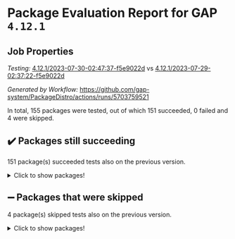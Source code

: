 # Package Evaluation Report for GAP `4.12.1`

## Job Properties

*Testing:* [4.12.1/2023-07-30-02:47:37-f5e9022d](https://github.com/gap-system/PackageDistro/blob/data/reports/4.12.1/2023-07-30-02:47:37-f5e9022d) vs [4.12.1/2023-07-29-02:37:22-f5e9022d](https://github.com/gap-system/PackageDistro/blob/data/reports/4.12.1/2023-07-29-02:37:22-f5e9022d)

*Generated by Workflow:* https://github.com/gap-system/PackageDistro/actions/runs/5703759521

In total, 155 packages were tested, out of which 151 succeeded, 0 failed and 4 were skipped.

## :heavy_check_mark: Packages still succeeding

151 package(s) succeeded tests also on the previous version.
<details><summary>Click to show packages!</summary>

- 4ti2interface 2023.02-04 [(success)](https://github.com/gap-system/PackageDistro/actions/runs/5703759521/job/15456844584)
- ace 5.6.2 [(success)](https://github.com/gap-system/PackageDistro/actions/runs/5703759521/job/15456844631)
- aclib 1.3.2 [(success)](https://github.com/gap-system/PackageDistro/actions/runs/5703759521/job/15456844671)
- agt 0.3.1 [(success)](https://github.com/gap-system/PackageDistro/actions/runs/5703759521/job/15456844707)
- alnuth 3.2.1 [(success)](https://github.com/gap-system/PackageDistro/actions/runs/5703759521/job/15456844741)
- anupq 3.3.0 [(success)](https://github.com/gap-system/PackageDistro/actions/runs/5703759521/job/15456844768)
- atlasrep 2.1.6 [(success)](https://github.com/gap-system/PackageDistro/actions/runs/5703759521/job/15456844806)
- autodoc 2023.06.19 [(success)](https://github.com/gap-system/PackageDistro/actions/runs/5703759521/job/15456844837)
- automata 1.15 [(success)](https://github.com/gap-system/PackageDistro/actions/runs/5703759521/job/15456844872)
- automgrp 1.3.2 [(success)](https://github.com/gap-system/PackageDistro/actions/runs/5703759521/job/15456844902)
- autpgrp 1.11 [(success)](https://github.com/gap-system/PackageDistro/actions/runs/5703759521/job/15456844931)
- cap 2023.07-07 [(success)](https://github.com/gap-system/PackageDistro/actions/runs/5703759521/job/15456844956)
- caratinterface 2.3.5 [(success)](https://github.com/gap-system/PackageDistro/actions/runs/5703759521/job/15456844993)
- cddinterface 2022.11.01 [(success)](https://github.com/gap-system/PackageDistro/actions/runs/5703759521/job/15456845024)
- circle 1.6.6 [(success)](https://github.com/gap-system/PackageDistro/actions/runs/5703759521/job/15456845065)
- classicpres 1.22 [(success)](https://github.com/gap-system/PackageDistro/actions/runs/5703759521/job/15456845100)
- cohomolo 1.6.11 [(success)](https://github.com/gap-system/PackageDistro/actions/runs/5703759521/job/15456845133)
- congruence 1.2.5 [(success)](https://github.com/gap-system/PackageDistro/actions/runs/5703759521/job/15456845165)
- corelg 1.56 [(success)](https://github.com/gap-system/PackageDistro/actions/runs/5703759521/job/15456845194)
- crime 1.6 [(success)](https://github.com/gap-system/PackageDistro/actions/runs/5703759521/job/15456845236)
- crisp 1.4.6 [(success)](https://github.com/gap-system/PackageDistro/actions/runs/5703759521/job/15456845286)
- crypting 0.10.4 [(success)](https://github.com/gap-system/PackageDistro/actions/runs/5703759521/job/15456845312)
- cryst 4.1.26 [(success)](https://github.com/gap-system/PackageDistro/actions/runs/5703759521/job/15456845336)
- crystcat 1.1.10 [(success)](https://github.com/gap-system/PackageDistro/actions/runs/5703759521/job/15456845365)
- ctbllib 1.3.6 [(success)](https://github.com/gap-system/PackageDistro/actions/runs/5703759521/job/15456845402)
- cubefree 1.19 [(success)](https://github.com/gap-system/PackageDistro/actions/runs/5703759521/job/15456845437)
- curlinterface 2.3.2 [(success)](https://github.com/gap-system/PackageDistro/actions/runs/5703759521/job/15456845478)
- cvec 2.8.1 [(success)](https://github.com/gap-system/PackageDistro/actions/runs/5703759521/job/15456845520)
- datastructures 0.3.0 [(success)](https://github.com/gap-system/PackageDistro/actions/runs/5703759521/job/15456845597)
- deepthought 1.0.6 [(success)](https://github.com/gap-system/PackageDistro/actions/runs/5703759521/job/15456845645)
- design 1.8 [(success)](https://github.com/gap-system/PackageDistro/actions/runs/5703759521/job/15456845687)
- difsets 2.3.1 [(success)](https://github.com/gap-system/PackageDistro/actions/runs/5703759521/job/15456845723)
- digraphs 1.6.2 [(success)](https://github.com/gap-system/PackageDistro/actions/runs/5703759521/job/15456845774)
- edim 1.3.7 [(success)](https://github.com/gap-system/PackageDistro/actions/runs/5703759521/job/15456845829)
- example 4.3.4 [(success)](https://github.com/gap-system/PackageDistro/actions/runs/5703759521/job/15456845889)
- examplesforhomalg 2023.07-01 [(success)](https://github.com/gap-system/PackageDistro/actions/runs/5703759521/job/15456845931)
- factint 1.6.3 [(success)](https://github.com/gap-system/PackageDistro/actions/runs/5703759521/job/15456845975)
- ferret 1.0.9 [(success)](https://github.com/gap-system/PackageDistro/actions/runs/5703759521/job/15456846005)
- fga 1.5.0 [(success)](https://github.com/gap-system/PackageDistro/actions/runs/5703759521/job/15456846061)
- fining 1.5.6 [(success)](https://github.com/gap-system/PackageDistro/actions/runs/5703759521/job/15456846110)
- float 1.0.3 [(success)](https://github.com/gap-system/PackageDistro/actions/runs/5703759521/job/15456846167)
- format 1.4.3 [(success)](https://github.com/gap-system/PackageDistro/actions/runs/5703759521/job/15456846226)
- forms 1.2.9 [(success)](https://github.com/gap-system/PackageDistro/actions/runs/5703759521/job/15456846281)
- fplsa 1.2.6 [(success)](https://github.com/gap-system/PackageDistro/actions/runs/5703759521/job/15456846337)
- fr 2.4.12 [(success)](https://github.com/gap-system/PackageDistro/actions/runs/5703759521/job/15456846385)
- francy 2.0.3 [(success)](https://github.com/gap-system/PackageDistro/actions/runs/5703759521/job/15456846435)
- fwtree 1.3 [(success)](https://github.com/gap-system/PackageDistro/actions/runs/5703759521/job/15456846487)
- gapdoc 1.6.6 [(success)](https://github.com/gap-system/PackageDistro/actions/runs/5703759521/job/15456846538)
- gauss 2023.02-04 [(success)](https://github.com/gap-system/PackageDistro/actions/runs/5703759521/job/15456846583)
- gaussforhomalg 2023.02-04 [(success)](https://github.com/gap-system/PackageDistro/actions/runs/5703759521/job/15456846633)
- gbnp 1.0.5 [(success)](https://github.com/gap-system/PackageDistro/actions/runs/5703759521/job/15456846676)
- generalizedmorphismsforcap 2023.03-01 [(success)](https://github.com/gap-system/PackageDistro/actions/runs/5703759521/job/15456846722)
- genss 1.6.8 [(success)](https://github.com/gap-system/PackageDistro/actions/runs/5703759521/job/15456846765)
- gradedmodules 2023.02-04 [(success)](https://github.com/gap-system/PackageDistro/actions/runs/5703759521/job/15456846810)
- gradedringforhomalg 2023.02-04 [(success)](https://github.com/gap-system/PackageDistro/actions/runs/5703759521/job/15456846874)
- grape 4.9.0 [(success)](https://github.com/gap-system/PackageDistro/actions/runs/5703759521/job/15456846931)
- groupoids 1.73 [(success)](https://github.com/gap-system/PackageDistro/actions/runs/5703759521/job/15456846985)
- grpconst 2.6.4 [(success)](https://github.com/gap-system/PackageDistro/actions/runs/5703759521/job/15456847035)
- guarana 0.96.3 [(success)](https://github.com/gap-system/PackageDistro/actions/runs/5703759521/job/15456847097)
- guava 3.18 [(success)](https://github.com/gap-system/PackageDistro/actions/runs/5703759521/job/15456847150)
- hap 1.57 [(success)](https://github.com/gap-system/PackageDistro/actions/runs/5703759521/job/15456847202)
- hapcryst 0.1.15 [(success)](https://github.com/gap-system/PackageDistro/actions/runs/5703759521/job/15456847254)
- hecke 1.5.3 [(success)](https://github.com/gap-system/PackageDistro/actions/runs/5703759521/job/15456847311)
- help 3.5 [(success)](https://github.com/gap-system/PackageDistro/actions/runs/5703759521/job/15456847354)
- homalg 2023.02-05 [(success)](https://github.com/gap-system/PackageDistro/actions/runs/5703759521/job/15456847420)
- homalgtocas 2023.02-04 [(success)](https://github.com/gap-system/PackageDistro/actions/runs/5703759521/job/15456847485)
- idrel 2.45 [(success)](https://github.com/gap-system/PackageDistro/actions/runs/5703759521/job/15456847547)
- images 1.3.1 [(success)](https://github.com/gap-system/PackageDistro/actions/runs/5703759521/job/15456847605)
- intpic 0.3.0 [(success)](https://github.com/gap-system/PackageDistro/actions/runs/5703759521/job/15456847679)
- io 4.8.1 [(success)](https://github.com/gap-system/PackageDistro/actions/runs/5703759521/job/15456847735)
- io_forhomalg 2023.02-04 [(success)](https://github.com/gap-system/PackageDistro/actions/runs/5703759521/job/15456847839)
- irredsol 1.4.4 [(success)](https://github.com/gap-system/PackageDistro/actions/runs/5703759521/job/15456847907)
- json 2.1.1 [(success)](https://github.com/gap-system/PackageDistro/actions/runs/5703759521/job/15456847970)
- jupyterkernel 1.5.0 [(success)](https://github.com/gap-system/PackageDistro/actions/runs/5703759521/job/15456848028)
- jupyterviz 1.5.6 [(success)](https://github.com/gap-system/PackageDistro/actions/runs/5703759521/job/15456848116)
- kan 1.35 [(success)](https://github.com/gap-system/PackageDistro/actions/runs/5703759521/job/15456848194)
- kbmag 1.5.11 [(success)](https://github.com/gap-system/PackageDistro/actions/runs/5703759521/job/15456848268)
- laguna 3.9.6 [(success)](https://github.com/gap-system/PackageDistro/actions/runs/5703759521/job/15456848323)
- liealgdb 2.2.1 [(success)](https://github.com/gap-system/PackageDistro/actions/runs/5703759521/job/15456848416)
- liepring 2.8 [(success)](https://github.com/gap-system/PackageDistro/actions/runs/5703759521/job/15456848490)
- liering 2.4.2 [(success)](https://github.com/gap-system/PackageDistro/actions/runs/5703759521/job/15456848566)
- linearalgebraforcap 2023.06-02 [(success)](https://github.com/gap-system/PackageDistro/actions/runs/5703759521/job/15456848632)
- localizeringforhomalg 2023.02-04 [(success)](https://github.com/gap-system/PackageDistro/actions/runs/5703759521/job/15456848715)
- loops 3.4.3 [(success)](https://github.com/gap-system/PackageDistro/actions/runs/5703759521/job/15456848791)
- lpres 1.0.3 [(success)](https://github.com/gap-system/PackageDistro/actions/runs/5703759521/job/15456848881)
- majoranaalgebras 1.5.1 [(success)](https://github.com/gap-system/PackageDistro/actions/runs/5703759521/job/15456848989)
- mapclass 1.4.6 [(success)](https://github.com/gap-system/PackageDistro/actions/runs/5703759521/job/15456849076)
- matgrp 0.70 [(success)](https://github.com/gap-system/PackageDistro/actions/runs/5703759521/job/15456849135)
- matricesforhomalg 2023.02-04 [(success)](https://github.com/gap-system/PackageDistro/actions/runs/5703759521/job/15456849186)
- modisom 2.5.4 [(success)](https://github.com/gap-system/PackageDistro/actions/runs/5703759521/job/15456849253)
- modulepresentationsforcap 2023.06-02 [(success)](https://github.com/gap-system/PackageDistro/actions/runs/5703759521/job/15456849329)
- modules 2023.02-04 [(success)](https://github.com/gap-system/PackageDistro/actions/runs/5703759521/job/15456849402)
- monoidalcategories 2023.05-03 [(success)](https://github.com/gap-system/PackageDistro/actions/runs/5703759521/job/15456849461)
- nconvex 2022.09-01 [(success)](https://github.com/gap-system/PackageDistro/actions/runs/5703759521/job/15456849540)
- nilmat 1.4.2 [(success)](https://github.com/gap-system/PackageDistro/actions/runs/5703759521/job/15456849600)
- nock 1.5 [(success)](https://github.com/gap-system/PackageDistro/actions/runs/5703759521/job/15456849661)
- normalizinterface 1.3.6 [(success)](https://github.com/gap-system/PackageDistro/actions/runs/5703759521/job/15456849736)
- nq 2.5.10 [(success)](https://github.com/gap-system/PackageDistro/actions/runs/5703759521/job/15456849803)
- numericalsgps 1.3.1 [(success)](https://github.com/gap-system/PackageDistro/actions/runs/5703759521/job/15456849868)
- openmath 11.5.3 [(success)](https://github.com/gap-system/PackageDistro/actions/runs/5703759521/job/15456849942)
- orb 4.9.0 [(success)](https://github.com/gap-system/PackageDistro/actions/runs/5703759521/job/15456850008)
- packagemanager 1.4.1 [(success)](https://github.com/gap-system/PackageDistro/actions/runs/5703759521/job/15456850082)
- patternclass 2.4.3 [(success)](https://github.com/gap-system/PackageDistro/actions/runs/5703759521/job/15456850154)
- permut 2.0.4 [(success)](https://github.com/gap-system/PackageDistro/actions/runs/5703759521/job/15456850222)
- polenta 1.3.10 [(success)](https://github.com/gap-system/PackageDistro/actions/runs/5703759521/job/15456850283)
- polymaking 0.8.6 [(success)](https://github.com/gap-system/PackageDistro/actions/runs/5703759521/job/15456850355)
- primgrp 3.4.4 [(success)](https://github.com/gap-system/PackageDistro/actions/runs/5703759521/job/15456850424)
- profiling 2.5.4 [(success)](https://github.com/gap-system/PackageDistro/actions/runs/5703759521/job/15456850487)
- qpa 1.34 [(success)](https://github.com/gap-system/PackageDistro/actions/runs/5703759521/job/15456850560)
- quagroup 1.8.3 [(success)](https://github.com/gap-system/PackageDistro/actions/runs/5703759521/job/15456850627)
- radiroot 2.9 [(success)](https://github.com/gap-system/PackageDistro/actions/runs/5703759521/job/15456850690)
- rcwa 4.7.1 [(success)](https://github.com/gap-system/PackageDistro/actions/runs/5703759521/job/15456850752)
- rds 1.8 [(success)](https://github.com/gap-system/PackageDistro/actions/runs/5703759521/job/15456850821)
- recog 1.4.2 [(success)](https://github.com/gap-system/PackageDistro/actions/runs/5703759521/job/15456850883)
- repndecomp 1.3.0 [(success)](https://github.com/gap-system/PackageDistro/actions/runs/5703759521/job/15456850961)
- repsn 3.1.1 [(success)](https://github.com/gap-system/PackageDistro/actions/runs/5703759521/job/15456851016)
- resclasses 4.7.3 [(success)](https://github.com/gap-system/PackageDistro/actions/runs/5703759521/job/15456851075)
- ringsforhomalg 2023.02-05 [(success)](https://github.com/gap-system/PackageDistro/actions/runs/5703759521/job/15456851140)
- sco 2023.02-04 [(success)](https://github.com/gap-system/PackageDistro/actions/runs/5703759521/job/15456851208)
- scscp 2.4.1 [(success)](https://github.com/gap-system/PackageDistro/actions/runs/5703759521/job/15456851266)
- semigroups 5.2.1 [(success)](https://github.com/gap-system/PackageDistro/actions/runs/5703759521/job/15456851318)
- sglppow 2.3 [(success)](https://github.com/gap-system/PackageDistro/actions/runs/5703759521/job/15456851374)
- sgpviz 0.999.5 [(success)](https://github.com/gap-system/PackageDistro/actions/runs/5703759521/job/15456851422)
- simpcomp 2.1.14 [(success)](https://github.com/gap-system/PackageDistro/actions/runs/5703759521/job/15456851481)
- singular 2023.02.09 [(success)](https://github.com/gap-system/PackageDistro/actions/runs/5703759521/job/15456851532)
- sl2reps 1.1 [(success)](https://github.com/gap-system/PackageDistro/actions/runs/5703759521/job/15456851574)
- sla 1.5.3 [(success)](https://github.com/gap-system/PackageDistro/actions/runs/5703759521/job/15456851632)
- smallgrp 1.5.3 [(success)](https://github.com/gap-system/PackageDistro/actions/runs/5703759521/job/15456851673)
- smallsemi 0.6.13 [(success)](https://github.com/gap-system/PackageDistro/actions/runs/5703759521/job/15456851727)
- sonata 2.9.6 [(success)](https://github.com/gap-system/PackageDistro/actions/runs/5703759521/job/15456851784)
- sophus 1.27 [(success)](https://github.com/gap-system/PackageDistro/actions/runs/5703759521/job/15456851831)
- spinsym 1.5.2 [(success)](https://github.com/gap-system/PackageDistro/actions/runs/5703759521/job/15456851878)
- standardff 0.9.4 [(success)](https://github.com/gap-system/PackageDistro/actions/runs/5703759521/job/15456851923)
- symbcompcc 1.3.2 [(success)](https://github.com/gap-system/PackageDistro/actions/runs/5703759521/job/15456851974)
- thelma 1.3 [(success)](https://github.com/gap-system/PackageDistro/actions/runs/5703759521/job/15456852042)
- tomlib 1.2.9 [(success)](https://github.com/gap-system/PackageDistro/actions/runs/5703759521/job/15456852097)
- toolsforhomalg 2023.07-01 [(success)](https://github.com/gap-system/PackageDistro/actions/runs/5703759521/job/15456852135)
- toric 1.9.5 [(success)](https://github.com/gap-system/PackageDistro/actions/runs/5703759521/job/15456852172)
- toricvarieties 2022.07.13 [(success)](https://github.com/gap-system/PackageDistro/actions/runs/5703759521/job/15456852211)
- transgrp 3.6.4 [(success)](https://github.com/gap-system/PackageDistro/actions/runs/5703759521/job/15456852251)
- ugaly 4.1.3 [(success)](https://github.com/gap-system/PackageDistro/actions/runs/5703759521/job/15456852285)
- unipot 1.5 [(success)](https://github.com/gap-system/PackageDistro/actions/runs/5703759521/job/15456852318)
- unitlib 4.2.0 [(success)](https://github.com/gap-system/PackageDistro/actions/runs/5703759521/job/15456852353)
- utils 0.82 [(success)](https://github.com/gap-system/PackageDistro/actions/runs/5703759521/job/15456852408)
- uuid 0.7 [(success)](https://github.com/gap-system/PackageDistro/actions/runs/5703759521/job/15456852454)
- walrus 0.9991 [(success)](https://github.com/gap-system/PackageDistro/actions/runs/5703759521/job/15456852497)
- wedderga 4.10.4 [(success)](https://github.com/gap-system/PackageDistro/actions/runs/5703759521/job/15456852540)
- xmod 2.91 [(success)](https://github.com/gap-system/PackageDistro/actions/runs/5703759521/job/15456852583)
- xmodalg 1.23 [(success)](https://github.com/gap-system/PackageDistro/actions/runs/5703759521/job/15456852631)
- yangbaxter 0.10.3 [(success)](https://github.com/gap-system/PackageDistro/actions/runs/5703759521/job/15456852674)
- zeromqinterface 0.14 [(success)](https://github.com/gap-system/PackageDistro/actions/runs/5703759521/job/15456852741)
</details>

## :heavy_minus_sign: Packages that were skipped

4 package(s) skipped tests also on the previous version.
<details><summary>Click to show packages!</summary>

- browse 1.8.21 [(skipped)](https://github.com/gap-system/PackageDistro/actions/runs/5703759521/job/15456704928)
- itc 1.5.1 [(skipped)](https://github.com/gap-system/PackageDistro/actions/runs/5703759521/job/15456704928)
- polycyclic 2.16 [(skipped)](https://github.com/gap-system/PackageDistro/actions/runs/5703759521/job/15456704928)
- xgap 4.31 [(skipped)](https://github.com/gap-system/PackageDistro/actions/runs/5703759521/job/15456704928)
</details>

